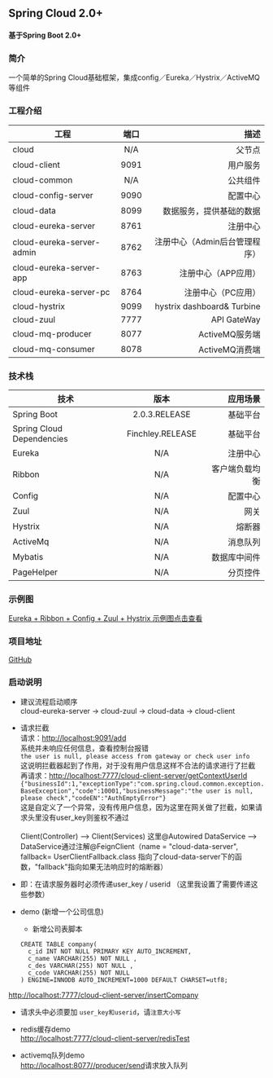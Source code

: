 ## Spring Cloud 2.0+ #
#### 基于Spring Boot 2.0+ ####
### 简介 ####
一个简单的Spring Cloud基础框架，集成config／Eureka／Hystrix／ActiveMQ等组件
### 工程介绍 ###
工程|端口|描述
---|:--:|---:
cloud|N/A|父节点
cloud-client|9091|用户服务
cloud-common|N/A|公共组件
cloud-config-server|9090|配置中心
cloud-data|8099|数据服务，提供基础的数据
cloud-eureka-server|8761|注册中心
cloud-eureka-server-admin|8762|注册中心（Admin后台管理程序）
cloud-eureka-server-app|8763|注册中心（APP应用）
cloud-eureka-server-pc|8764|注册中心（PC应用）
cloud-hystrix|9099|hystrix dashboard& Turbine
cloud-zuul|7777|API GateWay
cloud-mq-producer|8077|ActiveMQ服务端
cloud-mq-consumer|8078|ActiveMQ消费端

### 技术栈 ###
技术|版本|应用场景
---|:--:|---:
Spring Boot|2.0.3.RELEASE|基础平台
Spring Cloud Dependencies|Finchley.RELEASE|基础平台
Eureka|N/A|注册中心
Ribbon|N/A|客户端负载均衡
Config|N/A|配置中心
Zuul|N/A|网关
Hystrix|N/A|熔断器
ActiveMq|N/A|消息队列
Mybatis|N/A|数据库中间件
PageHelper|N/A|分页控件

### 示例图 ###
[Eureka + Ribbon + Config + Zuul + Hystrix 示例图点击查看](https://images.hzmedia.com.cn/xiandu/springcloud_921/Images/t10-1.jpg?v=20180921165736)

### 项目地址 ###
[GitHub](https://github.com/FrankCy/cloud.git)

### 启动说明 ###
- 建议流程启动顺序 <br/>
cloud-eureka-server -> cloud-zuul -> cloud-data -> cloud-client

- 请求拦截 <br/>
请求：[http://localhost:9091/add](http://localhost:9091/add) <br/>
系统并未响应任何信息，查看控制台报错<br/>
```the user is null, please access from gateway or check user info``` <br/>
这说明拦截器起到了作用，对于没有用户信息这样不合法的请求进行了拦截<br/>
再请求：[http://localhost:7777/cloud-client-server/getContextUserId](http://localhost:7777/cloud-client-server/getContextUserId) <br/>
```{"businessId":1,"exceptionType":"com.spring.cloud.common.exception.BaseException","code":10001,"businessMessage":"the user is null, please check","codeEN":"AuthEmptyError"}``` <br/>
这是自定义了一个异常，没有传用户信息，因为这里在网关做了拦截，如果请求头里没有user_key则鉴权不通过<br/><br/>
Client(Controller) --> Client(Services) 这里@Autowired DataService --> DataService通过注解@FeignClient（name = "cloud-data-server", fallback= UserClientFallback.class 指向了cloud-data-server下的函数，"fallback"指向如果无法响应时的熔断器）
- 即：在请求服务器时必须传递user_key / userid （这里我设置了需要传递这些参数）

- demo (新增一个公司信息) <br/>
  + 新增公司表脚本 <br/>
  ```
  CREATE TABLE company(
    c_id INT NOT NULL PRIMARY KEY AUTO_INCREMENT,
    c_name VARCHAR(255) NOT NULL ,
    c_des VARCHAR(255) NOT NULL ,
    c_code VARCHAR(255) NOT NULL
  ) ENGINE=INNODB AUTO_INCREMENT=1000 DEFAULT CHARSET=utf8;
  ```
[http://localhost:7777/cloud-client-server/insertCompany](http://localhost:7777/cloud-client-server/insertCompany) <br/>
  + 请求头中必须要加 ```user_key和userid```，请```注意大小写```

- redis缓存demo <br/>
[http://localhost:7777/cloud-client-server/redisTest](http://localhost:7777/cloud-client-server/redisTest)

- activemq队列demo <br/>
[http://localhost:8077//producer/send](http://localhost:8077//producer/send)请求放入队列

